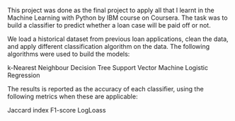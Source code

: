 This project was done as the final project  to apply all that I learnt in the Machine Learning with Python by IBM course on Coursera.
The task was to build a classifier to predict whether a loan case will be paid off or not. 

We load a historical dataset from previous loan applications, clean the data, and apply different classification algorithm on the data. The following algorithms were used to build the models:

k-Nearest Neighbour
Decision Tree
Support Vector Machine
Logistic Regression

The results is reported as the accuracy of each classifier, using the following metrics when these are applicable:

Jaccard index
F1-score
LogLoass
